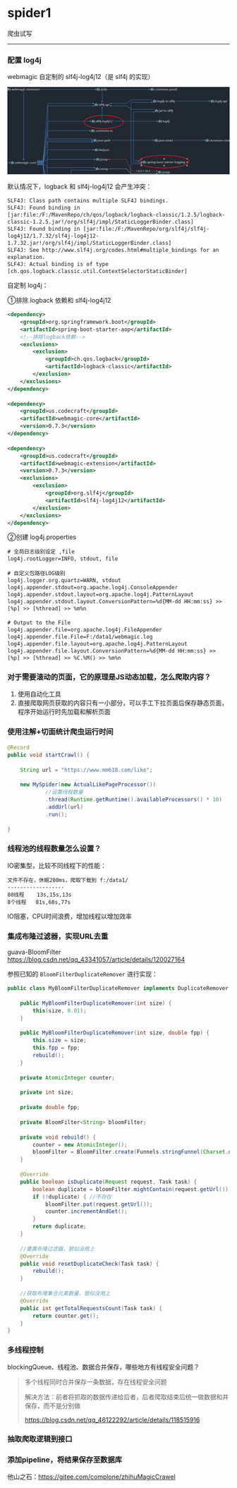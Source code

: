 # spider1

爬虫试写

---

### 配置 log4j



webmagic 自定制的 slf4j-log4j12（是 slf4j 的实现）

<img src="images/README.assets/image-20210831174447794.png" alt="image-20210831174447794" style="zoom:80%;" />



默认情况下，logback 和 slf4j-log4j12 会产生冲突：

```
SLF4J: Class path contains multiple SLF4J bindings.
SLF4J: Found binding in [jar:file:/F:/MavenRepo/ch/qos/logback/logback-classic/1.2.5/logback-classic-1.2.5.jar!/org/slf4j/impl/StaticLoggerBinder.class]
SLF4J: Found binding in [jar:file:/F:/MavenRepo/org/slf4j/slf4j-log4j12/1.7.32/slf4j-log4j12-1.7.32.jar!/org/slf4j/impl/StaticLoggerBinder.class]
SLF4J: See http://www.slf4j.org/codes.html#multiple_bindings for an explanation.
SLF4J: Actual binding is of type [ch.qos.logback.classic.util.ContextSelectorStaticBinder]
```



自定制 log4j：

①排除 logback 依赖和 slf4j-log4j12

```xml
<dependency>
	<groupId>org.springframework.boot</groupId>
	<artifactId>spring-boot-starter-aop</artifactId>
	<!--排除logback依赖-->
	<exclusions>
		<exclusion>
			<groupId>ch.qos.logback</groupId>
			<artifactId>logback-classic</artifactId>
		</exclusion>
	</exclusions>
</dependency>

<dependency>
	<groupId>us.codecraft</groupId>
	<artifactId>webmagic-core</artifactId>
	<version>0.7.3</version>
</dependency>

<dependency>
	<groupId>us.codecraft</groupId>
	<artifactId>webmagic-extension</artifactId>
	<version>0.7.3</version>
	<exclusions>
		<exclusion>
			<groupId>org.slf4j</groupId>
			<artifactId>slf4j-log4j12</artifactId>
		</exclusion>
	</exclusions>
</dependency>
```

②创建 log4j.properties

```properties
# 全局日志级别设定 ,file
log4j.rootLogger=INFO, stdout, file

# 自定义包路径LOG级别
log4j.logger.org.quartz=WARN, stdout
log4j.appender.stdout=org.apache.log4j.ConsoleAppender
log4j.appender.stdout.layout=org.apache.log4j.PatternLayout
log4j.appender.stdout.layout.ConversionPattern=%d{MM-dd HH:mm:ss} >> [%p] >> [%thread] >> %m%n

# Output to the File
log4j.appender.file=org.apache.log4j.FileAppender
log4j.appender.file.File=F:/data1/webmagic.log
log4j.appender.file.layout=org.apache.log4j.PatternLayout
log4j.appender.file.layout.ConversionPattern=%d{MM-dd HH:mm:ss} >> [%p] >> [%thread] >> %C.%M() >> %m%n
```



### 对于需要滚动的页面，它的原理是JS动态加载，怎么爬取内容？

1. 使用自动化工具
2. 直接爬取网页获取的内容只有一小部分，可以手工下拉页面后保存静态页面，程序开始运行时先加载和解析页面



### 使用注解+切面统计爬虫运行时间

```java
@Record
public void startCrawl() {

    String url = "https://www.mm618.com/like";

    new MySpider(new ActualLikePageProcessor())
            //设置线程数量
            .thread(Runtime.getRuntime().availableProcessors() * 10)
            .addUrl(url)
            .run();

}
```



### 线程池的线程数量怎么设置？

IO密集型，比较不同线程下的性能：

```
文件不存在，休眠200ms，爬取下载到 f:/data1/
------------------
80线程    13s,15s,13s
8个线程   81s,68s,77s
```

IO阻塞，CPU时间浪费，增加线程以增加效率



### 集成布隆过滤器，实现URL去重

guava-BloomFilter https://blog.csdn.net/qq_43341057/article/details/120027164

参照已知的 `BloomFilterDuplicateRemover` 进行实现：

```java
public class MyBloomFilterDuplicateRemover implements DuplicateRemover {

    public MyBloomFilterDuplicateRemover(int size) {
        this(size, 0.01);
    }

    public MyBloomFilterDuplicateRemover(int size, double fpp) {
        this.size = size;
        this.fpp = fpp;
        rebuild();
    }

    private AtomicInteger counter;

    private int size;

    private double fpp;

    private BloomFilter<String> bloomFilter;

    private void rebuild() {
        counter = new AtomicInteger();
        bloomFilter = BloomFilter.create(Funnels.stringFunnel(Charset.defaultCharset()), size, fpp);
    }

    @Override
    public boolean isDuplicate(Request request, Task task) {
        boolean duplicate = bloomFilter.mightContain(request.getUrl());
        if (!duplicate) { //不存在
            bloomFilter.put(request.getUrl());
            counter.incrementAndGet();
        }
        return duplicate;
    }

    //重置布隆过滤器，貌似没用上
    @Override
    public void resetDuplicateCheck(Task task) {
        rebuild();
    }

    //获取布隆集合元素数量，貌似没用上
    @Override
    public int getTotalRequestsCount(Task task) {
        return counter.get();
    }
}
```



### 多线程控制

blockingQueue、线程池、数据合并保存，哪些地方有线程安全问题？

> 多个线程同时合并保存一条数据，存在线程安全问题
>
> 解决方法：前者将抓取的数据传递给后者，后者爬取结束后统一做数据和并保存，而不是分别做
>
> https://blog.csdn.net/qq_46122292/article/details/118515916



### 抽取爬取逻辑到接口



### 添加pipeline，将结果保存至数据库

他山之石：https://gitee.com/complone/zhihuMagicCrawel









